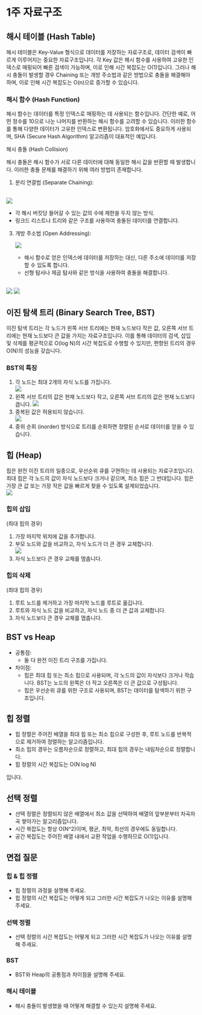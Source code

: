 # 1주 자료구조

## 해시 테이블 (Hash Table)

해시 테이블은 Key-Value 형식으로 데이터를 저장하는 자료구조로, 데이터 검색이 빠르게 이루어지는 중요한 자료구조입니다. 각 Key 값은 해시 함수를 사용하여 고유한 인덱스로 매핑되어 빠른 검색이 가능하며, 이로 인해 시간 복잡도는 O(1)입니다. 그러나 해시 충돌이 발생할 경우 Chaining 또는 개방 주소법과 같은 방법으로 충돌을 해결해야 하며, 이로 인해 시간 복잡도는 O(n)으로 증가할 수 있습니다.

### 해시 함수 (Hash Function)

해시 함수는 데이터를 특정 인덱스로 매핑하는 데 사용되는 함수입니다. 간단한 예로, 어떤 정수를 10으로 나눈 나머지를 반환하는 해시 함수를 고려할 수 있습니다. 이러한 함수를 통해 다양한 데이터가 고유한 인덱스로 변환됩니다. 암호화에서도 중요하게 사용되며, SHA (Secure Hash Algorithm) 알고리즘이 대표적인 예입니다.

해시 충돌 (Hash Collision)

해시 충돌은 해시 함수가 서로 다른 데이터에 대해 동일한 해시 값을 반환할 때 발생합니다. 이러한 충돌 문제를 해결하기 위해 여러 방법이 존재합니다.

1. 분리 연결법 (Separate Chaining):
<br/>
   <img src="img/chainning.png"><br/>

   - 각 해시 버킷당 들어갈 수 있는 값의 수에 제한을 두지 않는 방식.
   - 링크드 리스트나 트리와 같은 구조를 사용하여 충돌된 데이터를 연결합니다.

3. 개방 주소법 (Open Addressing):
   
   <img src="img/openaddressing.png"><br/>
   - 해시 함수로 얻은 인덱스에 데이터를 저장하는 대신, 다른 주소에 데이터를 저장할 수 있도록 합니다.
   - 선형 탐사나 제곱 탐사와 같은 방식을 사용하여 충돌을 해결합니다.
<br/>
     <img src="img/linear.png">
     <img src="img/square.png">

## 이진 탐색 트리 (Binary Search Tree, BST)

이진 탐색 트리는 각 노드가 왼쪽 서브 트리에는 현재 노드보다 작은 값, 오른쪽 서브 트리에는 현재 노드보다 큰 값을 가지는 자료구조입니다. 이를 통해 데이터의 검색, 삽입 및 삭제를 평균적으로 O(log N)의 시간 복잡도로 수행할 수 있지만, 편향된 트리의 경우 O(N)의 성능을 갖습니다.

### BST의 특징

1. 각 노드는 최대 2개의 자식 노드를 가집니다.<br/>
   <img src="img/o1.png"><br/>
2. 왼쪽 서브 트리의 값은 현재 노드보다 작고, 오른쪽 서브 트리의 값은 현재 노드보다 큽니다.
   <img src="img/o2.png">
3. 중복된 값은 허용되지 않습니다.<br/>
   <img src="img/o3.png"><br/>
4. 중위 순회 (inorder) 방식으로 트리를 순회하면 정렬된 순서로 데이터를 얻을 수 있습니다.

## 힙 (Heap)

힙은 완전 이진 트리의 일종으로, 우선순위 큐를 구현하는 데 사용되는 자료구조입니다. 최대 힙은 각 노드의 값이 자식 노드보다 크거나 같으며, 최소 힙은 그 반대입니다. 힙은 가장 큰 값 또는 가장 작은 값을 빠르게 찾을 수 있도록 설계되었습니다.<br/>
<img src="img/heap.png"><br/>

### 힙의 삽입

(최대 힙의 경우)

1. 가장 마지막 위치에 값을 추가합니다.
2. 부모 노드와 값을 비교하고, 자식 노드가 더 큰 경우 교체합니다.<br/>
   <img src="img/d1.png"><br/>
3. 자식 노드보다 큰 경우 교체를 멈춥니다.

### 힙의 삭제

(최대 힙의 경우)

1. 루트 노드를 제거하고 가장 마지막 노드를 루트로 옮깁니다.
2. 루트와 자식 노드 값을 비교하고, 자식 노드 중 더 큰 값과 교체합니다.
3. 자식 노드보다 큰 경우 교체를 멈춥니다.

## BST vs Heap

- 공통점:
  - 둘 다 완전 이진 트리 구조를 가집니다.
- 차이점:
  - 힙은 최대 힙 또는 최소 힙으로 사용되며, 각 노드의 값이 자식보다 크거나 작습니다. BST는 노드의 왼쪽은 더 작고 오른쪽은 더 큰 값으로 구성됩니다.
  - 힙은 우선순위 큐를 위한 구조로 사용되며, BST는 데이터를 탐색하기 위한 구조입니다.

## 힙 정렬

- 힙 정렬은 주어진 배열을 최대 힙 또는 최소 힙으로 구성한 후, 루트 노드를 반복적으로 제거하여 정렬하는 알고리즘입니다.
- 최소 힙의 경우는 오름차순으로 정렬하고, 최대 힙의 경우는 내림차순으로 정렬합니다.
- 힙 정렬의 시간 복잡도는 O(N log N)

입니다.

## 선택 정렬

- 선택 정렬은 정렬되지 않은 배열에서 최소 값을 선택하여 배열의 앞부분부터 차곡차곡 쌓아가는 알고리즘입니다.
- 시간 복잡도는 항상 O(N^2)이며, 평균, 최악, 최선의 경우에도 동일합니다.
- 공간 복잡도는 주어진 배열 내에서 교환 작업을 수행하므로 O(1)입니다.

## 면접 질문

### 힙 & 힙 정렬

- 힙 정렬의 과정을 설명해 주세요.
- 힙 정렬의 시간 복잡도는 어떻게 되고 그러한 시간 복잡도가 나오는 이유를 설명해 주세요.

### 선택 정렬

- 선택 정렬의 시간 복잡도는 어떻게 되고 그러한 시간 복잡도가 나오는 이유를 설명해 주세요.

### BST

- BST와 Heap의 공통점과 차이점을 설명해 주세요.

### 해시 테이블

- 해시 충돌이 발생했을 때 어떻게 해결할 수 있는지 설명해 주세요.
